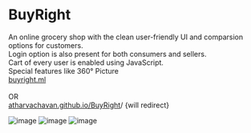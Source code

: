 # BuyRight <br>
An online grocery shop with the clean user-friendly UI and comparsion
options for customers. <br>
Login option is also present for both consumers and sellers.<br>
Cart of every user is enabled using JavaScript.<br>
Special features like 360° Picture
<br><a href="http://buyright.ml/">buyright.ml</a><br>
<br> OR <br> <a href="atharvachavan.github.io/BuyRight">atharvachavan.github.io/BuyRight</a>/ {will redirect}


![image](https://user-images.githubusercontent.com/35627981/117299721-7c612200-ae96-11eb-8bf5-1bdbd3cb6701.png)
![image](https://user-images.githubusercontent.com/35627981/117299970-b92d1900-ae96-11eb-8af5-506af5f18246.png)
![image](https://user-images.githubusercontent.com/35627981/117300046-ccd87f80-ae96-11eb-8e5f-629a40e75627.png)

